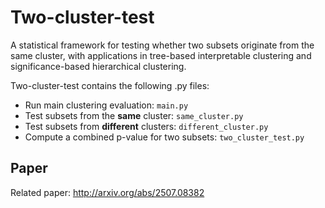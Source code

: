 # Two-cluster-test
A statistical framework for testing whether two subsets originate from the same cluster, with applications in tree-based interpretable clustering and significance-based hierarchical clustering.

Two-cluster-test contains the following .py files:
- Run main clustering evaluation: `main.py`
- Test subsets from the **same** cluster: `same_cluster.py`
- Test subsets from **different** clusters: `different_cluster.py`
- Compute a combined p-value for two subsets: `two_cluster_test.py`

## Paper
Related paper: http://arxiv.org/abs/2507.08382
